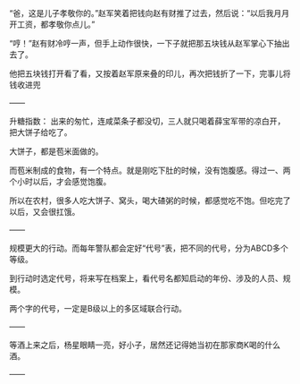 “爸，这是儿子孝敬你的。”赵军笑着把钱向赵有财推了过去，然后说：“以后我月月开工资，都孝敬你点儿。”

“哼！”赵有财冷哼一声，但手上动作很快，一下子就把那五块钱从赵军掌心下抽出去了。

他把五块钱打开看了看，又按着赵军原来叠的印儿，再次把钱折了一下，完事儿将钱收进兜

——

升糖指数：
出来的匆忙，连咸菜条子都没切，三人就只喝着薛宝军带的凉白开，把大饼子给吃了。

大饼子，都是苞米面做的。

而苞米制成的食物，有一个特点。就是刚吃下肚的时候，没有饱腹感。得过一、两个小时以后，才会感觉饱腹。

所以在农村，很多人吃大饼子、窝头，喝大碴粥的时候，都感觉吃不饱。但吃完了以后，又会很扛饿。

——

规模更大的行动。而每年警队都会定好“代号”表，把不同的代号，分为ABCD多个等级。

到行动时选定代号，将来写在档案上，看代号名都知启动的年份、涉及的人员、规模。

两个字的代号，一定是B级以上的多区域联合行动。

——

等酒上来之后，杨星眼睛一亮，好小子，居然还记得她当初在那家商K喝的什么酒。

——

